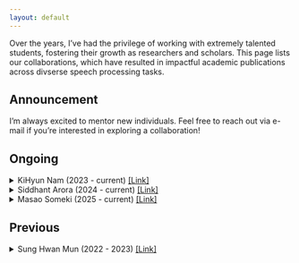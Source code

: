```yaml
---
layout: default
---
```


Over the years, I’ve had the privilege of working with extremely talented students, fostering their growth as researchers and scholars. This page lists our collaborations, which have resulted in impactful academic publications across divserse speech processing tasks.

## Announcement
I’m always excited to mentor new individuals. Feel free to reach out via e-mail if you’re interested in exploring a collaboration!

## Ongoing
<details>
<summary>KiHyun Nam (2023 - current) <a href="https://devkihyun.github.io/about/">[Link]</a></summary>
<ul>
  <li>Topic: Robust automatic speaker verification.</li>
  <li>Outcome
    <ul>
      <li>Kihyun Nam, Hee-Soo Heo, <b>Jee-weon Jung</b>, Joon Son Chung, “Disentangled Representation Learning for Environment-agnostic Speaker Recognition,” in Proc. Interspeech, 2024.</li>
      <li>Kihyun Nam, Youkyum Kim, Jaesung Huh, Hee Soo Heo, <b>Jee-weon Jung</b>, Joon Son Chung, “Disentangled representation learning for multilingual speaker recognition,” in Proc. Interspeech, 2023.</li>
  </li>
</ul>
</details>

<details>
<summary>Siddhant Arora (2024 - current) <a href="https://scholar.google.com/citations?hl=ko&authuser=1&user=VGfczTIAAAAJ">[Link]</a></summary>
  - Topic: Spoken language understanding, Spoken dialogue systems
  - Outcome
    - Siddhant Arora, Ankita Pasad, Chung-Ming Chien, Jionghao Han, Roshan Sharma, <b>Jee-weon Jung</b>, Hira Dhamyal, William Chen, Suwon Shon, Hung-yi Lee, Karen Livescu, Shinji Watanabe, “On the Evaluation of Speech Foundation Models for Spoken Language Understanding,” in Proc. ACL Findings, 2024.
    - Siddhant Arora, Hayato Futami, <b>Jee-weon Jung</b>, Yifan Peng, Roshan Sharma, Yosuke Kashiwagi, Emiru Tsunoo, Shinji Watanabe, “UniverSLU: Universal Spoken Language Understanding for Diverse Classification and Sequence Generation Tasks with a Single Network,” in Proc. NAACL, 2024.
</details>

<details>
<summary>Masao Someki (2025 - current) <a href="https://masao-someki.github.io">[Link]</a></summary>
  - Topic: Dynamic pruning of LLMs
</details>

## Previous
<details>
<summary>Sung Hwan Mun (2022 - 2023) <a href="https://scholar.google.com/citations?hl=en&authuser=1&user=9l5RkZoAAAAJ">[Link]</a></summary>
  - Topic: Automatic speaker verification models, spoofing-robust automatic speaker verification.
  - Outcome
    - Sung Hwan Mun<sup>∗</sup>, Hye-jin Shim<sup>∗</sup>, Hemlata Tak∗, Xin Wang, Xuechen Liu, Md Sahidullah, Myeonghun Jeong, Min Hyun Han, Massimiliano Todisco, Kong Aik Lee, Junichi Yamagishi, Nicholas Evans, Tomi Kinnunen, Nam Soo Kim, and <b>Jee-weon Jung</b>, “Towards single integrated spoofing-aware speaker verification embeddings,” in Proc. Interspeech, 2023.
    - Sung Hwan Mun, <b>Jee-weon Jung</b>, Min Hyun Han, Nam Soo Kim, “Frequency and Multi-Scale Selective Kernel Attention for Speaker Verification,” in Proc. SLT, 2022.
</details>


